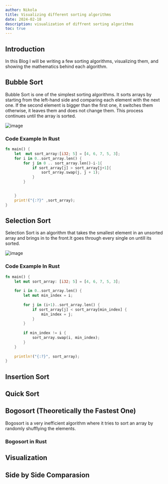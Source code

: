 ```yaml
---
author: Nikola
title: Visualizing different sorting algorithms
date: 2024-02-18
description: visualization of diffrent sorting algorithms
toc: true
---
```


## Introduction
In this Blog I will be writing a few sorting algorithms, visualizing them, and showing the mathematics behind each algorithm.


## Bubble Sort
Bubble Sort is one of the simplest sorting algorithms. It sorts arrays by starting from the left-hand side and comparing each element with the next one. If the second element is bigger than the first one, it switches them otherwise, it leaves them and does not change them. This process continues until the array is sorted.

![image](/media/bubblesort.png)



### Code Example In Rust
```rs
fn main() {
    let  mut sort_array:[i32; 5] = [4, 6, 7, 5, 3];
    for i in 0..sort_array.len() {
        for j in 0 .. sort_array.len()-i-1{
            if sort_array[j] > sort_array[j+1]{
                sort_array.swap(j, j + 1);
            }
        }

        
    }
    print!("{:?}" ,sort_array);
}
```

## Selection Sort
Selection Sort is an algorithm that takes the smallest element in an unsorted array and brings in to the front.It goes through every single on untill its sorted.


![image](/media/selectionsort.png)




### Code Example In Rust
```rs
fn main() {
    let mut sort_array: [i32; 5] = [4, 6, 7, 5, 3];
    
    for i in 0..sort_array.len() {
        let mut min_index = i;
        
        for j in (i+1)..sort_array.len() {
            if sort_array[j] < sort_array[min_index] {
                min_index = j;
            }
        }
        
        if min_index != i {
            sort_array.swap(i, min_index);
        }
    }
    
    println!("{:?}", sort_array);
}
```


## Insertion Sort


## Quick Sort



## Bogosort (Theoretically the Fastest One)
Bogosort is a very inefficient algorithm where it tries to sort an array by randomly shufflying the elements.


### Bogosort in Rust



## Visualization

## Side by Side Comparasion


